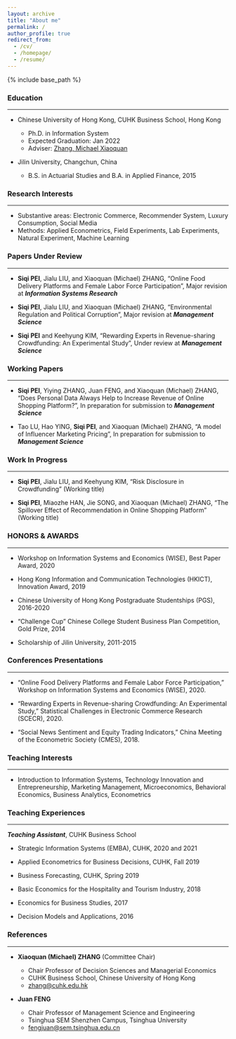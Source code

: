 ```yaml
---
layout: archive
title: "About me"
permalink: /
author_profile: true
redirect_from:
  - /cv/
  - /homepage/
  - /resume/
---
```


{% include base_path %}

### Education

--- 

* Chinese University of Hong Kong, CUHK Business School, Hong Kong
  * Ph.D. in Information System
  * Expected Graduation: Jan 2022
  * Adviser: [Zhang, Michael Xiaoquan](https://mikezhang.com/)

* Jilin University, Changchun, China
  * B.S. in Actuarial Studies and B.A. in Applied Finance, 2015


### Research Interests

--- 

* Substantive areas: Electronic Commerce, Recommender System, Luxury Consumption, Social Media
* Methods: Applied Econometrics, Field Experiments, Lab Experiments, Natural Experiment, Machine Learning


### Papers Under Review

--- 

 * **Siqi PEI**, Jialu LIU, and Xiaoquan (Michael) ZHANG, “Online Food Delivery Platforms and Female Labor Force Participation”, Major revision at ***Information Systems Research***
 
 * **Siqi PEI**, Jialu LIU, and Xiaoquan (Michael) ZHANG, “Environmental Regulation and Political Corruption”, Major revision at ***Management Science***
 
 * **Siqi PEI** and Keehyung KIM, “Rewarding Experts in Revenue-sharing Crowdfunding: An Experimental Study”, Under review at ***Management Science***

### Working Papers

---
 * **Siqi PEI**, Yiying ZHANG, Juan FENG, and Xiaoquan (Michael) ZHANG, “Does Personal Data Always Help to Increase Revenue of Online Shopping Platform?”, In preparation for submission to ***Management Science***
 
 * Tao LU, Hao YING, **Siqi PEI**, and Xiaoquan (Michael) ZHANG, “A model of Influencer Marketing Pricing”, In preparation for submission to ***Management Science***

 
### Work In Progress

---

 * **Siqi PEI**, Jialu LIU, and Keehyung KIM, “Risk Disclosure in Crowdfunding” (Working title)
 
 * **Siqi PEI**, Miaozhe HAN, Jie SONG, and Xiaoquan (Michael) ZHANG, “The Spillover Effect of Recommendation in Online Shopping Platform” (Working title)
   
   
### HONORS & AWARDS

--- 

 * Workshop on Information Systems and Economics (WISE), Best Paper Award, 2020

 * Hong Kong Information and Communication Technologies (HKICT), Innovation Award,  2019
 
 * Chinese University of Hong Kong Postgraduate Studentships (PGS), 2016-2020
 
 * “Challenge Cup” Chinese College Student Business Plan Competition, Gold Prize, 2014
 
 * Scholarship of Jilin University, 2011-2015
  
  
### Conferences Presentations

--- 

 * “Online Food Delivery Platforms and Female Labor Force Participation,” Workshop on Information Systems and Economics (WISE), 2020.

 * “Rewarding Experts in Revenue-sharing Crowdfunding: An Experimental Study,” Statistical Challenges in Electronic Commerce Research (SCECR), 2020.

 * “Social News Sentiment and Equity Trading Indicators,” China Meeting of the Econometric Society (CMES), 2018.
  

### Teaching Interests

--- 

 * Introduction to Information Systems, Technology Innovation and Entrepreneurship, Marketing Management, Microeconomics, Behavioral Economics, Business Analytics, Econometrics
  
  
### Teaching Experiences                                                                               
  
--- 

***Teaching Assistant***, CUHK Business School  
 * Strategic Information Systems (EMBA), CUHK, 2020 and 2021
 
 * Applied Econometrics for Business Decisions, CUHK, Fall 2019
 
 * Business Forecasting, CUHK, Spring 2019
 
 * Basic Economics for the Hospitality and Tourism Industry, 2018
 
 * Economics for Business Studies, 2017
 
 * Decision Models and Applications, 2016



   
   
<!-- ### Doctoral Coursework 

---  -->
<!-- *Information System*  
Advanced Management Information System Research Seminar  
Web Analytics and Intelligence  
Thesis Research  

*Econometric*  
Econometric Theory and Application  
Applied Econometrics  

*Economics*  
Microeconomic Theory  
Business Forecasting  
Advanced Business Economics Research Seminar  
Research Methods in Microeconomics  
Industrial Organization   -->
<!-- 
|Course|Instructor|
|:----|:----|
|***Information System***||
|Advanced Management Information System Research Seminar &emsp; &emsp; &emsp;|ZHANG, Michael Xiaoquan|
|Web Analytics and Intelligence|BANG Youngsok|
|Thesis Research|ZHANG, Michael Xiaoquan|
|***Econometric***||
|Econometric Theory and Application|SHI Zhentao|
|Applied Econometrics|WANG Xiaohu|
|***Economics***||
|Microeconomic Theory|WONG Kam Chau|
|Advanced Business Economics Research Seminar|XIAO Junji|
|Research Methods in Microeconomics|XIA Xiaoyu|
|Industrial Organization|NG Travis|
|Business Forecasting|LI Hongyi|
 -->
  
### References 

--- 
 * **Xiaoquan (Michael) ZHANG** (Committee Chair)
   - Chair Professor of Decision Sciences and Managerial Economics
   - CUHK Business School, Chinese University of Hong Kong
   - zhang@cuhk.edu.hk
    
 * **Juan FENG**
   - Chair Professor of Management Science and Engineering
   - Tsinghua SEM Shenzhen Campus, Tsinghua University
   - fengjuan@sem.tsinghua.edu.cn

